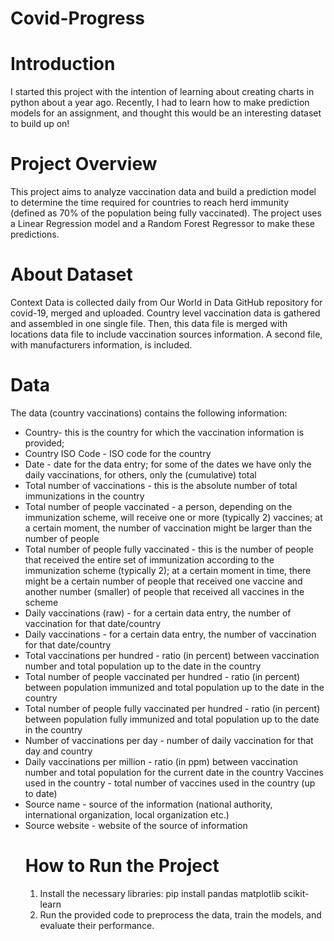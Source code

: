 # Covid-Progress

<H1> Introduction </H1>
I started this project with the intention of learning about creating charts in python about a year ago. Recently, I had to learn how to make prediction models for an assignment, and thought this would be an interesting dataset to build up on! 

<H1> Project Overview </H1>
This project aims to analyze vaccination data and build a prediction model to determine the time required for countries to reach herd immunity (defined as 70% of the population being fully vaccinated). The project uses a Linear Regression model and a Random Forest Regressor to make these predictions.

<H1> About Dataset </H1>
Context
Data is collected daily from Our World in Data GitHub repository for covid-19, merged and uploaded. Country level vaccination data is gathered and assembled in one single file. Then, this data file is merged with locations data file to include vaccination sources information. A second file, with manufacturers information, is included.

<H1> Data </H1>

The data (country vaccinations) contains the following information:

<ul>
<li> Country- this is the country for which the vaccination information is provided;
<li>Country ISO Code - ISO code for the country
<li>Date - date for the data entry; for some of the dates we have only the daily vaccinations, for others, only the (cumulative) total
<li>Total number of vaccinations - this is the absolute number of total immunizations in the country
<li>Total number of people vaccinated - a person, depending on the immunization scheme, will receive one or more (typically 2) vaccines; at a certain moment, the number of vaccination might be larger than the number of people
<li>Total number of people fully vaccinated - this is the number of people that received the entire set of immunization according to the immunization scheme (typically 2); at a certain moment in time, there might be a certain number of people that received one vaccine and another number (smaller) of people that received all vaccines in the scheme
<li>Daily vaccinations (raw) - for a certain data entry, the number of vaccination for that date/country
<li>Daily vaccinations - for a certain data entry, the number of vaccination for that date/country
<li>Total vaccinations per hundred - ratio (in percent) between vaccination number and total population up to the date in the country
<li>Total number of people vaccinated per hundred - ratio (in percent) between population immunized and total population up to the date in the country
<li>Total number of people fully vaccinated per hundred - ratio (in percent) between population fully immunized and total population up to the date in the country
<li>Number of vaccinations per day - number of daily vaccination for that day and country
<li>Daily vaccinations per million - ratio (in ppm) between vaccination number and total population for the current date in the country
Vaccines used in the country - total number of vaccines used in the country (up to date)
<li>Source name - source of the information (national authority, international organization, local organization etc.)
<li>Source website - website of the source of information

<H1> How to Run the Project </H1>
<ol>
<li> Install the necessary libraries:
pip install pandas matplotlib scikit-learn
<li>Run the provided code to preprocess the data, train the models, and evaluate their performance.